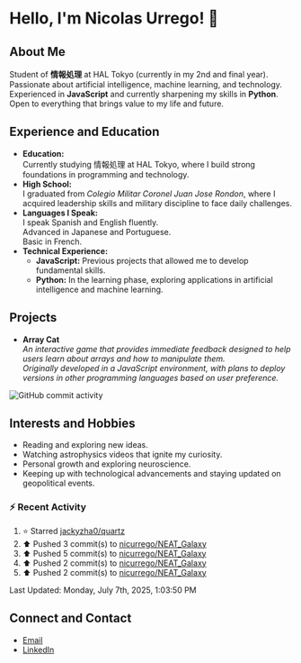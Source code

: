 
# Hello, I'm Nicolas Urrego! 👋

## About Me
Student of **情報処理** at HAL Tokyo (currently in my 2nd and final year).  
Passionate about artificial intelligence, machine learning, and technology.  
Experienced in **JavaScript** and currently sharpening my skills in **Python**.  
Open to everything that brings value to my life and future.

## Experience and Education
- **Education:**  
  Currently studying 情報処理 at HAL Tokyo, where I build strong foundations in programming and technology.
- **High School:**  
  I graduated from *Colegio Militar Coronel Juan Jose Rondon*, where I acquired leadership skills and military discipline to face daily challenges.
- **Languages I Speak:**  
  I speak Spanish and English fluently.  
  Advanced in Japanese and Portuguese.  
  Basic in French.
- **Technical Experience:**  
  - **JavaScript:** Previous projects that allowed me to develop fundamental skills.  
  - **Python:** In the learning phase, exploring applications in artificial intelligence and machine learning.

## Projects
- **Array Cat**  
  *An interactive game that provides immediate feedback designed to help users learn about arrays and how to manipulate them.  
  Originally developed in a JavaScript environment, with plans to deploy versions in other programming languages based on user preference.*

![GitHub commit activity](https://img.shields.io/github/commit-activity/m/nicurrego/ArrayGame)
## Interests and Hobbies
- Reading and exploring new ideas.
- Watching astrophysics videos that ignite my curiosity.
- Personal growth and exploring neuroscience.
- Keeping up with technological advancements and staying updated on geopolitical events.

### :zap: Recent Activity
<!--RECENT_ACTIVITY:start-->
1. ⭐ Starred [jackyzha0/quartz](https://github.com/jackyzha0/quartz)<br>
2. ⬆️ Pushed 3 commit(s) to [nicurrego/NEAT_Galaxy](https://github.com/nicurrego/NEAT_Galaxy)<br>
3. ⬆️ Pushed 5 commit(s) to [nicurrego/NEAT_Galaxy](https://github.com/nicurrego/NEAT_Galaxy)<br>
4. ⬆️ Pushed 2 commit(s) to [nicurrego/NEAT_Galaxy](https://github.com/nicurrego/NEAT_Galaxy)<br>
5. ⬆️ Pushed 2 commit(s) to [nicurrego/NEAT_Galaxy](https://github.com/nicurrego/NEAT_Galaxy)<br>
<!--RECENT_ACTIVITY:end-->

<!--RECENT_ACTIVITY:last_update-->
Last Updated: Monday, July 7th, 2025, 1:03:50 PM
<!--RECENT_ACTIVITY:last_update_end-->

## Connect and Contact
- [Email](mailto:nicurrego+github@gmail.com)  
- [LinkedIn](https://www.linkedin.com/in/nicolasurregodiaz)




